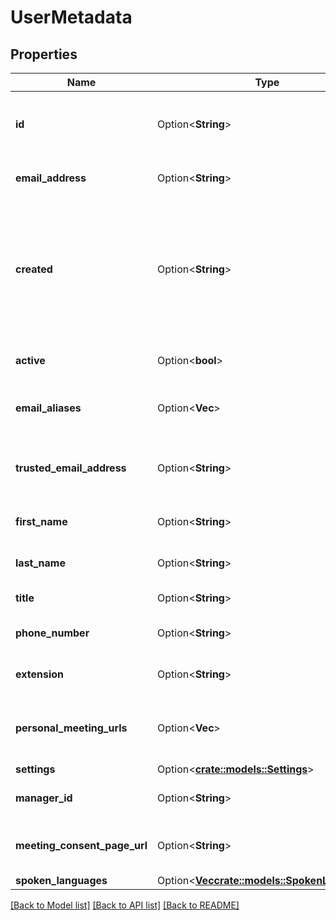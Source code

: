 # UserMetadata

## Properties

Name | Type | Description | Notes
------------ | ------------- | ------------- | -------------
**id** | Option<**String**> | Gong's unique numeric identifier for the user (up to 20 digits). | [optional]
**email_address** | Option<**String**> | The email address of the Gong user. | [optional]
**created** | Option<**String**> | Creation time in the ISO-8601 format (e.g., '2018-02-18T02:30:00-07:00' or '2018-02-18T08:00:00Z', where Z stands for UTC);of the Gong user. | [optional]
**active** | Option<**bool**> | True if the user is active, false if not. | [optional]
**email_aliases** | Option<**Vec<String>**> | List of email address aliases of the Gong user. | [optional]
**trusted_email_address** | Option<**String**> | The trusted authentication email assigned to the Gong user | [optional]
**first_name** | Option<**String**> | The first name of the Gong user. | [optional]
**last_name** | Option<**String**> | The last name of the Gong user. | [optional]
**title** | Option<**String**> | The job title of the Gong user. | [optional]
**phone_number** | Option<**String**> | The phone number of the Gong user. | [optional]
**extension** | Option<**String**> | The extension number of the Gong user. | [optional]
**personal_meeting_urls** | Option<**Vec<String>**> | The list of personal meeting URLs of the Gong user. | [optional]
**settings** | Option<[**crate::models::Settings**](Settings.md)> |  | [optional]
**manager_id** | Option<**String**> | The manager ID of the Gong user. | [optional]
**meeting_consent_page_url** | Option<**String**> | The Gong recording consent meeting link | [optional]
**spoken_languages** | Option<[**Vec<crate::models::SpokenLanguage>**](spokenLanguage.md)> |  | [optional]

[[Back to Model list]](../README.md#documentation-for-models) [[Back to API list]](../README.md#documentation-for-api-endpoints) [[Back to README]](../README.md)


